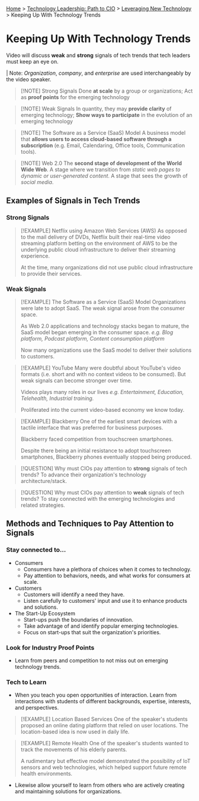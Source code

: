 [Home](../../../README.md) > [Technology Leadership: Path to CIO](../Course-README.md) > [Leveraging New Technology](./Module-1-README) > Keeping Up With Technology Trends

# Keeping Up With Technology Trends
Video will discuss **weak** and **strong** signals of tech trends that tech leaders must keep an eye on.

| Note: *Organization*, *company*, and *enterprise* are used interchangeably by the video speaker.

> [!NOTE] Strong Signals
 > Done **at scale** by a group or organizations;
 > Act as **proof points** for the emerging technology

> [!NOTE] Weak Signals
> In quantity, they may **provide clarity** of emerging technology;
> **Show ways to participate** in the evolution of an emerging technology

> [!NOTE] The Software as a Service (SaaS) Model
> A business model that **allows users to access cloud-based software through a subscription** (e.g. Email, Calendaring, Office tools, Communication tools).

> [!NOTE] Web 2.0
> The **second stage of development of the World Wide Web**.
> A stage where we transition from *static web pages to dynamic or user-generated content*.
> A stage that sees the growth of *social media*.

## Examples of Signals in Tech Trends
### Strong Signals
> [!EXAMPLE] Netflix using Amazon Web Services (AWS)
> As opposed to the mail delivery of DVDs, Netflix built their real-time video streaming platform betting on the environment of AWS to be the underlying public cloud infrastructure to deliver their streaming experience.
> 
> At the time, many organizations did not use public cloud infrastructure to provide their services.

### Weak Signals
> [!EXAMPLE] The Software as a Service (SaaS) Model
> Organizations were late to adopt SaaS. The weak signal arose from the consumer space.
> 
> As Web 2.0 applications and technology stacks began to mature, the SaaS model began emerging in the consumer space.
> *e.g. Blog platform, Podcast platform, Content consumption platform*
> 
> Now many organizations use the SaaS model to deliver their solutions to customers.

> [!EXAMPLE] YouTube
> Many were doubtful about YouTube's video formats (i.e. short and with no context videos to be consumed). But weak signals can become stronger over time.
> 
> Videos plays many roles in our lives *e.g. Entertainment, Education, Telehealth, Industrial training.*
> 
> Proliferated into the current video-based economy we know today.

> [!EXAMPLE] Blackberry
> One of the earliest smart devices with a tactile interface that was preferred for business purposes.
> 
> Blackberry faced competition from touchscreen smartphones.
> 
> Despite there being an initial resistance to adopt touchscreen smartphones, Blackberry phones eventually stopped being produced.

> [!QUESTION] Why must CIOs pay attention to **strong** signals of tech trends?
> To advance their organization's technology architecture/stack.

> [!QUESTION] Why must CIOs pay attention to **weak** signals of tech trends?
> To stay connected with the emerging technologies and related strategies.

## Methods and Techniques to Pay Attention to Signals
### Stay connected to...
- Consumers
	- Consumers have a plethora of choices when it comes to technology.
	- Pay attention to behaviors, needs, and what works for consumers at scale.
- Customers
	- Customers will identify a need they have.
	- Listen carefully to customers' input and use it to enhance products and solutions.
- The Start-Up Ecosystem
	- Start-ups push the boundaries of innovation.
	- Take advantage of and identify popular emerging technologies.
	- Focus on start-ups that suit the organization's priorities.
### Look for  Industry Proof Points
- Learn from peers and competition to not miss out on emerging technology trends.
### Tech to Learn
- When you teach you open opportunities of interaction. Learn from interactions with students of different backgrounds, expertise, interests, and perspectives.

> [!EXAMPLE] Location Based Services
> One of the speaker's students proposed an online dating platform that relied on user locations. The location-based idea is now used in daily life.

> [!EXAMPLE] Remote Health
> One of the speaker's students wanted to track the movements of his elderly parents.
> 
> A rudimentary but effective model demonstrated the possibility of IoT sensors and web technologies, which helped support future remote health environments.

- Likewise allow yourself to learn from others who are actively creating and maintaining solutions for organizations.
 